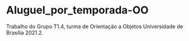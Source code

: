 # Aluguel_por_temporada-OO
 Trabalho do Grupo T1.4, turma de Orientação a Objetos Universidade de Brasília 2021.2.
